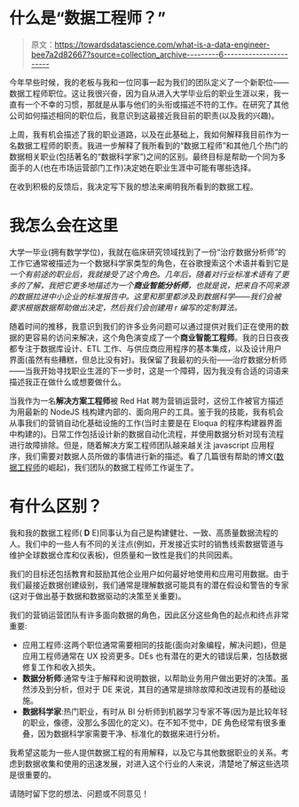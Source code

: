 # 什么是“数据工程师？”

> 原文：<https://towardsdatascience.com/what-is-a-data-engineer-bee7a2d82667?source=collection_archive---------6----------------------->

今年早些时候，我的老板与我和一位同事一起为我们的团队定义了一个新职位——数据工程师职位。这让我很兴奋，因为自从进入大学毕业后的职业生涯以来，我一直有一个不幸的习惯，那就是从事与他们的头衔或描述不符的工作。在研究了其他公司如何描述相同的职位后，我意识到这最接近我目前的职责(以及我的兴趣)。

上周，我有机会描述了我的职业道路，以及在此基础上，我如何解释我目前作为一名数据工程师的职责。我进一步解释了我所看到的“数据工程师”和其他几个热门的数据相关职业(包括著名的“数据科学家”)之间的区别。最终目标是帮助一个同为多面手的人(也在市场运营部门工作)决定她在职业生涯中可能有哪些选择。

在收到积极的反馈后，我决定写下我的想法来阐明我所看到的数据工程。

# 我怎么会在这里

大学一毕业(拥有数学学位)，我就在临床研究领域找到了一份“治疗数据分析师”的工作它通常被描述为一个数据科学家类型的角色，在谷歌搜索这个术语并看到它是*一个有前途的职业后，我就接受了这个角色。几年后，随着对行业标准术语有了更多的了解，我把它更多地描述为一个**商业智能分析师**，也就是说，把来自不同来源的数据拉进中小企业的标准报告中。这里和那里都涉及到数据科学——我们会被要求根据数据帮助做出决定，然后我们会创建用 r 编写的定制算法。*

随着时间的推移，我意识到我们的许多业务问题可以通过提供对我们正在使用的数据的更容易的访问来解决，这个角色演变成了一个**商业智能工程师**。我的日日夜夜都专注于数据库设计、ETL 工作、与供应商应用程序的基本集成，以及设计用户界面(虽然有些糟糕，但总比没有好)。我保留了我最初的头衔——治疗数据分析师——当我开始寻找职业生涯的下一步时，这是一个障碍，因为我没有合适的词语来描述我正在做什么或想要做什么。

当我作为一名**解决方案工程师**被 Red Hat 聘为营销运营时，这份工作被官方描述为用最新的 NodeJS 栈构建内部的、面向用户的工具。鉴于我的技能，我有机会从事我们的营销自动化基础设施的工作(当时主要是在 Eloqua 的程序构建器界面中构建的)。日常工作包括设计新的数据自动化流程，并使用数据分析对现有流程进行故障排除。但是，随着解决方案工程师团队越来越关注 javascript 应用程序，我们需要对数据人员所做的事情进行新的描述。看了几篇很有帮助的博文([数据工程师](https://medium.freecodecamp.com/the-rise-of-the-data-engineer-91be18f1e603)的崛起)，我们团队的数据工程师工作诞生了。

# 有什么区别？

我和我的数据工程师( **D** E)同事认为自己是构建健壮、一致、高质量数据流程的人。我们中的一些人有不同的关注点(例如，开发接近实时的销售线索数据管道与维护全球数据仓库和仪表板)，但质量和一致性是我们的共同因素。

我们的目标还包括教育和鼓励其他企业用户如何最好地使用和应用可用数据。由于我们最接近数据创建级别，我们通常是理解数据可能具有的潜在假设和警告的专家(这对于做出基于数据和数据驱动的决策至关重要)。

我们的营销运营团队有许多面向数据的角色，因此区分这些角色的起点和终点非常重要:

*   应用工程师:这两个职位通常需要相同的技能(面向对象编程，解决问题)，但是应用工程师通常在 UX 投资更多。DEs 也有潜在的更大的错误后果，包括数据修复工作和收入损失。
*   **数据分析师**:通常专注于解释和说明数据，以帮助业务用户做出更好的决策。虽然涉及到分析，但对于 DE 来说，其目的通常是排除故障和改进现有的基础设施。
*   **数据科学家**:热门职业，有时从 BI 分析师到机器学习专家不等(因为是比较年轻的职业，像德，没那么多固化的定义)。在不知不觉中，DE 角色经常有很多重叠，因为数据科学家需要干净、标准化的数据来进行分析。

我希望这能为一些人提供数据工程的有用解释，以及它与其他数据职业的关系。考虑到数据收集和使用的迅速发展，对进入这个行业的人来说，清楚地了解这些选项是很重要的。

请随时留下您的想法、问题或不同意见！